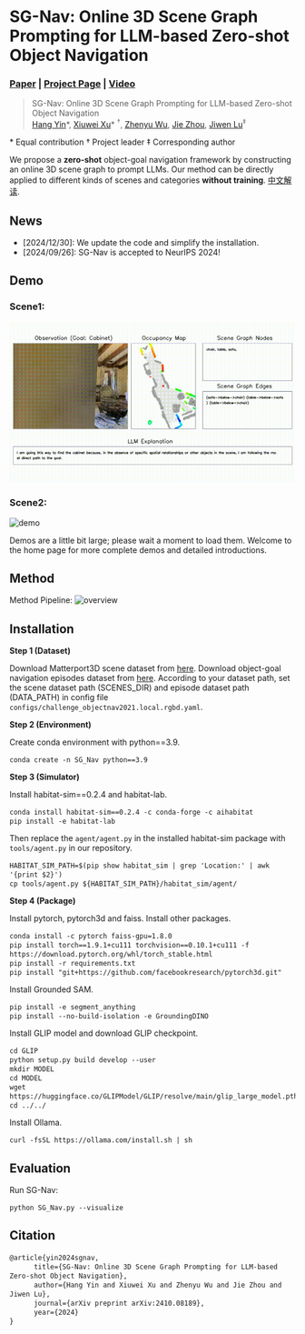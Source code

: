# SG-Nav: Online 3D Scene Graph Prompting for LLM-based Zero-shot Object Navigation
### [Paper](https://arxiv.org/abs/2410.08189) | [Project Page](https://bagh2178.github.io/SG-Nav/) | [Video](https://cloud.tsinghua.edu.cn/f/ae050a060d624be4bc5d/?dl=1)

> SG-Nav: Online 3D Scene Graph Prompting for LLM-based Zero-shot Object Navigation  
> [Hang Yin](https://bagh2178.github.io/)*, [Xiuwei Xu](https://xuxw98.github.io/)\* $^\dagger$, [Zhenyu Wu](https://gary3410.github.io/), [Jie Zhou](https://scholar.google.com/citations?user=6a79aPwAAAAJ&hl=en&authuser=1), [Jiwen Lu](http://ivg.au.tsinghua.edu.cn/Jiwen_Lu/)$^\ddagger$  

\* Equal contribution $\dagger$ Project leader $\ddagger$ Corresponding author


We propose a <b>zero-shot</b> object-goal navigation framework by constructing an online 3D scene graph to prompt LLMs. Our method can be directly applied to different kinds of scenes and categories <b>without training</b>. [中文解读](https://zhuanlan.zhihu.com/p/909651478).


## News
- [2024/12/30]: We update the code and simplify the installation.
- [2024/09/26]: SG-Nav is accepted to NeurIPS 2024!


## Demo
### Scene1:
![demo](./assets/demo1.gif)

### Scene2:
![demo](./assets/demo2.gif)

Demos are a little bit large; please wait a moment to load them. Welcome to the home page for more complete demos and detailed introductions.


## Method 

Method Pipeline:
![overview](./assets/pipeline.png)

## Installation

**Step 1 (Dataset)**

Download Matterport3D scene dataset from [here](https://niessner.github.io/Matterport/).
Download object-goal navigation episodes dataset from [here](https://github.com/facebookresearch/habitat-lab/blob/main/DATASETS.md).
According to your dataset path, set the scene dataset path (SCENES_DIR) and episode dataset path (DATA_PATH) in config file `configs/challenge_objectnav2021.local.rgbd.yaml`.

**Step 2 (Environment)**

Create conda environment with python==3.9.
```
conda create -n SG_Nav python==3.9
```

**Step 3 (Simulator)**

Install habitat-sim==0.2.4 and habitat-lab.
```
conda install habitat-sim==0.2.4 -c conda-forge -c aihabitat
pip install -e habitat-lab
```
Then replace the `agent/agent.py` in the installed habitat-sim package with `tools/agent.py` in our repository.
```
HABITAT_SIM_PATH=$(pip show habitat_sim | grep 'Location:' | awk '{print $2}')
cp tools/agent.py ${HABITAT_SIM_PATH}/habitat_sim/agent/
```

**Step 4 (Package)**

Install pytorch, pytorch3d and faiss. Install other packages.
```
conda install -c pytorch faiss-gpu=1.8.0
pip install torch==1.9.1+cu111 torchvision==0.10.1+cu111 -f https://download.pytorch.org/whl/torch_stable.html
pip install -r requirements.txt
pip install "git+https://github.com/facebookresearch/pytorch3d.git"
```

Install Grounded SAM.
```
pip install -e segment_anything
pip install --no-build-isolation -e GroundingDINO
```

Install GLIP model and download GLIP checkpoint.
```
cd GLIP
python setup.py build develop --user
mkdir MODEL
cd MODEL
wget https://huggingface.co/GLIPModel/GLIP/resolve/main/glip_large_model.pth
cd ../../
```

Install Ollama.
```
curl -fsSL https://ollama.com/install.sh | sh
```

## Evaluation

Run SG-Nav:
```
python SG_Nav.py --visualize
```

## Citation
```
@article{yin2024sgnav, 
      title={SG-Nav: Online 3D Scene Graph Prompting for LLM-based Zero-shot Object Navigation}, 
      author={Hang Yin and Xiuwei Xu and Zhenyu Wu and Jie Zhou and Jiwen Lu},
      journal={arXiv preprint arXiv:2410.08189},
      year={2024}
}
```
